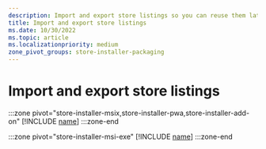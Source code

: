 ```yaml
---
description: Import and export store listings so you can reuse them later
title: Import and export store listings
ms.date: 10/30/2022
ms.topic: article
ms.localizationpriority: medium
zone_pivot_groups: store-installer-packaging
---
```


# Import and export store listings

:::zone pivot="store-installer-msix,store-installer-pwa,store-installer-add-on"
[!INCLUDE [name](../../../includes/store/msix/import-and-export-store-listings.md)]
:::zone-end

:::zone pivot="store-installer-msi-exe"
[!INCLUDE [name](../../../includes/store/msi/import-and-export-store-listings.md)]
:::zone-end
